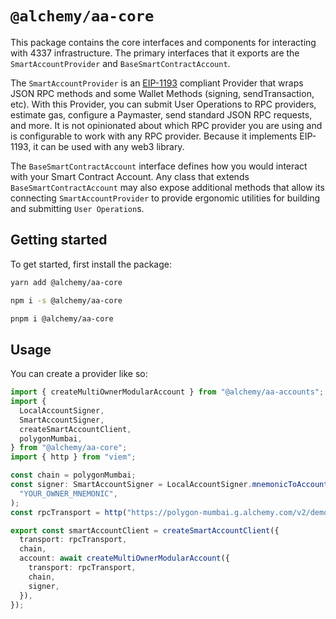 # `@alchemy/aa-core`

This package contains the core interfaces and components for interacting with 4337 infrastructure. The primary interfaces that it exports are the `SmartAccountProvider` and `BaseSmartContractAccount`.

The `SmartAccountProvider` is an [EIP-1193](https://eips.ethereum.org/EIPS/eip-1193) compliant Provider that wraps JSON RPC methods and some Wallet Methods (signing, sendTransaction, etc). With this Provider, you can submit User Operations to RPC providers, estimate gas, configure a Paymaster, send standard JSON RPC requests, and more. It is not opinionated about which RPC provider you are using and is configurable to work with any RPC provider. Because it implements EIP-1193, it can be used with any web3 library.

The `BaseSmartContractAccount` interface defines how you would interact with your Smart Contract Account. Any class that extends `BaseSmartContractAccount` may also expose additional methods that allow its connecting `SmartAccountProvider` to provide ergonomic utilities for building and submitting `User Operation`s.

## Getting started

To get started, first install the package:

```bash [yarn]
yarn add @alchemy/aa-core
```

```bash [npm]
npm i -s @alchemy/aa-core
```

```bash [pnpm]
pnpm i @alchemy/aa-core
```

## Usage

You can create a provider like so:

```typescript
import { createMultiOwnerModularAccount } from "@alchemy/aa-accounts";
import {
  LocalAccountSigner,
  SmartAccountSigner,
  createSmartAccountClient,
  polygonMumbai,
} from "@alchemy/aa-core";
import { http } from "viem";

const chain = polygonMumbai;
const signer: SmartAccountSigner = LocalAccountSigner.mnemonicToAccountSigner(
  "YOUR_OWNER_MNEMONIC",
);
const rpcTransport = http("https://polygon-mumbai.g.alchemy.com/v2/demo");

export const smartAccountClient = createSmartAccountClient({
  transport: rpcTransport,
  chain,
  account: await createMultiOwnerModularAccount({
    transport: rpcTransport,
    chain,
    signer,
  }),
});
```
